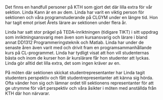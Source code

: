Det finns en handfull personer på KTH som gjort det där lilla extra för vår sektion. Linda Kann är en av dem. Linda har varit en viktig person för sektionen och våra programstuderande på CLGYM under en längre tid. Hon har tagit emot priset Årets lärare av sektionen under flera år.

Linda har satt stor prägel på TEDA-inriktningen (tidigare TIKT) i sitt uppdrag som inriktningsansvarig men även som kursansvarig och lärare i bland annat DD1312 Programmeringsteknik och Matlab. Linda har under de senaste åren även varit med och drivit fram en programsammanhållande kurs på CL-programmet. Linda har tydligt visat att hon vill studenternas bästa och inom de kurser hon är kurslärare får hon studenter att lyckas. Linda gör alltid det lilla extra, det som ingen kräver av en.

På möten där sektionen skickat studentrepresentanter har Linda tagit studenters perspektiv och fått studentrepresentanter att känna sig hörda. Ofta vänder hon sig och lämnar ordet till sektionens representanter för att ge utrymme för vårt perspektiv och våra åsikter i möten med anställda från KTH där hon närvarar.
